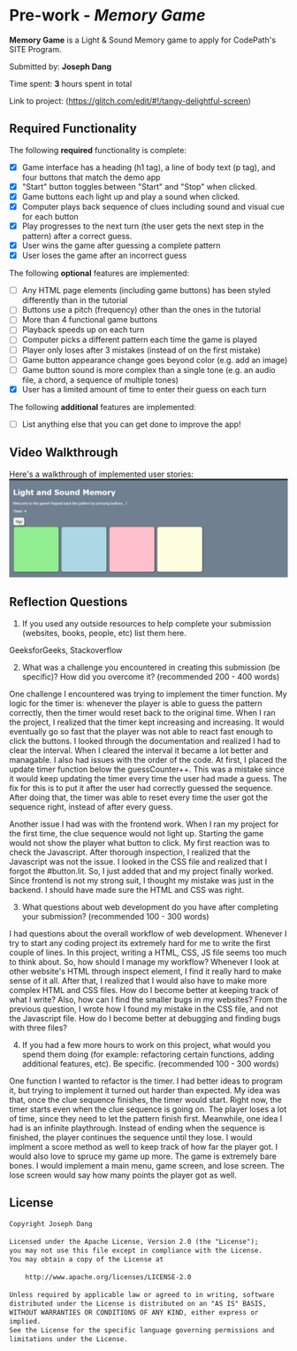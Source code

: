 # Pre-work - *Memory Game*

**Memory Game** is a Light & Sound Memory game to apply for CodePath's SITE Program. 

Submitted by: **Joseph Dang**

Time spent: **3** hours spent in total

Link to project: (https://glitch.com/edit/#!/tangy-delightful-screen)

## Required Functionality

The following **required** functionality is complete:

* [X] Game interface has a heading (h1 tag), a line of body text (p tag), and four buttons that match the demo app
* [X] "Start" button toggles between "Start" and "Stop" when clicked. 
* [X] Game buttons each light up and play a sound when clicked. 
* [X] Computer plays back sequence of clues including sound and visual cue for each button
* [X] Play progresses to the next turn (the user gets the next step in the pattern) after a correct guess. 
* [X] User wins the game after guessing a complete pattern
* [X] User loses the game after an incorrect guess

The following **optional** features are implemented:

* [ ] Any HTML page elements (including game buttons) has been styled differently than in the tutorial
* [ ] Buttons use a pitch (frequency) other than the ones in the tutorial
* [ ] More than 4 functional game buttons
* [ ] Playback speeds up on each turn
* [ ] Computer picks a different pattern each time the game is played
* [ ] Player only loses after 3 mistakes (instead of on the first mistake)
* [ ] Game button appearance change goes beyond color (e.g. add an image)
* [ ] Game button sound is more complex than a single tone (e.g. an audio file, a chord, a sequence of multiple tones)
* [X] User has a limited amount of time to enter their guess on each turn

The following **additional** features are implemented:

- [ ] List anything else that you can get done to improve the app!

## Video Walkthrough

Here's a walkthrough of implemented user stories:
![](fghgh.gif)


## Reflection Questions
1. If you used any outside resources to help complete your submission (websites, books, people, etc) list them here. 

GeeksforGeeks, Stackoverflow

2. What was a challenge you encountered in creating this submission (be specific)? How did you overcome it? (recommended 200 - 400 words) 

One challenge I encountered was trying to implement the timer function. My logic for the timer is: whenever the player is able to guess the pattern correctly, then the timer would reset back to the original time. When I ran the project, I realized that the timer kept increasing and increasing. It would eventually go so fast that the player was not able to react fast enough to click the buttons. I looked through the documentation and realized I had to clear the interval. When I cleared the interval it became a lot better and managable. I also had issues with the order of the code. At first, I placed the update timer function below the guessCounter++. This was a mistake since it would keep updating the timer every time the user had made a guess. The fix for this is to put it after the user had correctly guessed the sequence. After doing that, the timer was able to reset every time the user got the sequence right, instead of after every guess.

Another issue I had was with the frontend work. When I ran my project for the first time, the clue sequence would not light up. Starting the game would not show the player what button to click. My first reaction was to check the Javascript. After thorough inspection, I realized that the Javascript was not the issue. I looked in the CSS file and realized that I forgot the #button.lit. So, I just added that and my project finally worked. Since frontend is not my strong suit, I thought my mistake was just in the backend. I should have made sure the HTML and CSS was right.

3. What questions about web development do you have after completing your submission? (recommended 100 - 300 words) 

I had questions about the overall workflow of web development. Whenever I try to start any coding project its extremely hard for me to write the first couple of lines. In this project, writing a HTML, CSS, JS file seems too much to think about. So, how should I manage my workflow? Whenever I look at other website's HTML through inspect element, I find it really hard to make sense of it all. After that, I realized that I would also have to make more complex HTML and CSS files. How do I become better at keeping track of what I write? Also, how can I find the smaller bugs in my websites? From the previous question, I wrote how I found my mistake in the CSS file, and not the Javascript file. How do I become better at debugging and finding bugs with three files?

4. If you had a few more hours to work on this project, what would you spend them doing (for example: refactoring certain functions, adding additional features, etc). Be specific. (recommended 100 - 300 words) 

One function I wanted to refactor is the timer. I had better ideas to program it, but trying to implement it turned out harder than expected. My idea was that, once the clue sequence finishes, the timer would start. Right now, the timer starts even when the clue sequence is going on. The player loses a lot of time, since they need to let the pattern finish first. Meanwhile, one idea I had is an infinite playthrough. Instead of ending when the sequence is finished, the player continues the sequence until they lose. I would implment a score method as well to keep track of how far the player got. I would also love to spruce my game up more. The game is extremely bare bones. I would implement a main menu, game screen, and lose screen. The lose screen would say how many points the player got as well.

## License

    Copyright Joseph Dang

    Licensed under the Apache License, Version 2.0 (the "License");
    you may not use this file except in compliance with the License.
    You may obtain a copy of the License at

        http://www.apache.org/licenses/LICENSE-2.0

    Unless required by applicable law or agreed to in writing, software
    distributed under the License is distributed on an "AS IS" BASIS,
    WITHOUT WARRANTIES OR CONDITIONS OF ANY KIND, either express or implied.
    See the License for the specific language governing permissions and
    limitations under the License.
